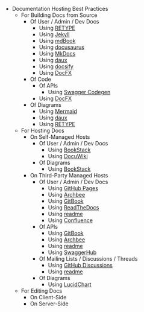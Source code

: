 * Documentation Hosting Best Practices
    * For Building Docs from Source
      * Of User / Admin / Dev Docs
        * Using [RETYPE](https://retype.com/)
        * Using [Jekyll](https://jekyllrb.com)
        * Using [mdBook](https://rust-lang.github.io/mdBook/)
        * Using [docusaurus](https://docusaurus.io/)
        * Using [MkDocs](https://www.mkdocs.org/)
        * Using [daux](http://daux.io/index.html)
        * Using [docsify](https://docsify.js.org/#/)
        * Using [DocFX](https://dotnet.github.io/docfx/)
      * Of Code
        * Of APIs
          * Using [Swagger Codegen](https://swagger.io/tools/swagger-codegen/)
        * Using [DocFX](https://dotnet.github.io/docfx/)
      * Of Diagrams
        * Using [Mermaid](https://mermaid-js.github.io/)
        * Using [daux](http://daux.io/index.html)
        * Using [RETYPE](https://retype.com/)
    * For Hosting Docs
      * On Self-Managed Hosts
        * Of User / Admin / Dev Docs
          * Using [BookStack](https://www.bookstackapp.com)
          * Using [DocuWiki](https://www.dokuwiki.org/dokuwiki)
        * Of Diagrams
          * Using [BookStack](https://www.bookstackapp.com)
      * On Third-Party Managed Hosts
        * Of User / Admin / Dev Docs
          * Using [GitHub Pages](https://pages.github.com)
          * Using [Archbee](https://www.archbee.io)
          * Using [GitBook](https://www.gitbook.com)
          * Using [ReadTheDocs](https://readthedocs.org)
          * Using [readme](https://readme.com/)
          * Using [Confluence](https://www.atlassian.com/software/confluence)
        * Of APIs
          * Using [GitBook](https://www.gitbook.com)
          * Using [Archbee](https://www.archbee.io)
          * Using [readme](https://readme.com/)
          * Using [SwaggerHub](https://swagger.io/tools/swaggerhub/)
        * Of Mailing Lists / Discussions / Threads
          * Using [GitHub Discussions](https://docs.github.com/en/discussions)
          * Using [readme](https://readme.com/)
        * Of Diagrams
          * Using [LucidChart](https://www.lucidchart.com/pages/)
    * For Editing Docs
      * On Client-Side
      * On Server-Side